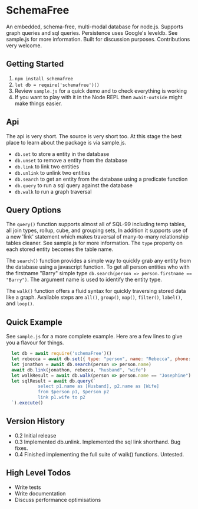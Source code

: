 # SchemaFree

An embedded, schema-free, multi-modal database for node.js. Supports graph queries and sql queries. Persistence uses Google's leveldb. See sample.js for more information. Built for discussion purposes. Contributions very welcome.

## Getting Started

1. `npm install schemafree`
2. `let db = require('schemafree')()`
3. Review `sample.js` for a quick demo and to check everything is working
4. If you want to play with it in the Node REPL then `await-outside` might make things easier.

## Api

The api is very short. The source is very short too. At this stage the best place to learn about the package is via sample.js.

- `db.set` to store a entity in the database
- `db.unset` to remove a entity from the database
- `db.link` to link two entities
- `db.unlink` to unlink two entities
- `db.search` to get an entity from the database using a predicate function
- `db.query` to run a sql query against the database
- `db.walk` to run a graph traversal

## Query Options

The `query()` function supports almost all of SQL-99 including temp tables, all join types, rollup, cube, and grouping sets, In addition it supports use of a new 'link' statement which makes traversal of many-to-many relationship tables cleaner. See sample.js for more information. The `type` property on each stored entity becomes the table name. 

The `search()` function provides a simple way to quickly grab any entity from the database using a javascript function. To get all person entities who with the firstname "Barry" simple type `db.search(person => person.firstname == "Barry")`. The argument name is used to identify the entity type.

The `walk()` function offers a fluid syntax for quickly traversing stored data like a graph. Available steps are `all()`, `group()`, `map()`, `filter()`, `label()`, and `loop()`.

## Quick Example

See `sample.js` for a more complete example. Here are a few lines to give you a flavour for things.

``` javascript
  let db = await require('schemaFree')()
  let rebecca = await db.set({ type: "person", name: "Rebecca", phone: "1234 567 890" })
  let jonathon = await db.search(person => person.name)
  await db.link(jonathon, rebecca, "husband", "wife")
  let walkResult = await db.walk(person => person.name == "Josephine").all("friends").all("husband").execute()
  let sqlResult = await db.query(`
            select p1.name as [Husband], p2.name as [Wife]
            from $person p1, $person p2
            link p1.wife to p2
  `).execute()
```

## Version History

- 0.2 Initial release
- 0.3 Implemented db.unlink. Implemented the sql link shorthand. Bug fixes.
- 0.4 Finished implementing the full suite of walk() functions. Untested.

## High Level Todos
- Write tests
- Write documentation
- Discuss performance optimisations
